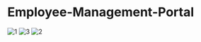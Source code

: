 # Employee-Management-Portal

![1](https://user-images.githubusercontent.com/83844510/159204254-3624ffcc-ca9d-4423-b83a-76bb7d670076.png)
![3](https://user-images.githubusercontent.com/83844510/159204382-8abe8d14-3a4f-4b38-8477-03d0890d46a2.png)
![2](https://user-images.githubusercontent.com/83844510/159204363-6356b92b-939a-4b30-bc46-7b18b57504d1.png)
